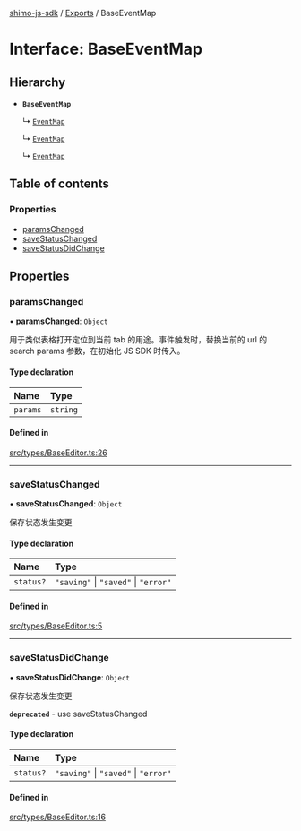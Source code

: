 [shimo-js-sdk](../README.md) / [Exports](../modules.md) / BaseEventMap

# Interface: BaseEventMap

## Hierarchy

- **`BaseEventMap`**

  ↳ [`EventMap`](DocumentPro.EventMap.md)

  ↳ [`EventMap`](Document.EventMap.md)

  ↳ [`EventMap`](Spreadsheet.EventMap.md)

## Table of contents

### Properties

- [paramsChanged](BaseEventMap.md#paramschanged)
- [saveStatusChanged](BaseEventMap.md#savestatuschanged)
- [saveStatusDidChange](BaseEventMap.md#savestatusdidchange)

## Properties

### paramsChanged

• **paramsChanged**: `Object`

用于类似表格打开定位到当前 tab 的用途。事件触发时，替换当前的 url 的 search params 参数，在初始化 JS SDK 时传入。

#### Type declaration

| Name | Type |
| :------ | :------ |
| `params` | `string` |

#### Defined in

[src/types/BaseEditor.ts:26](https://github.com/shimohq/shimo-js-sdk/blob/f17c766/src/types/BaseEditor.ts#L26)

___

### saveStatusChanged

• **saveStatusChanged**: `Object`

保存状态发生变更

#### Type declaration

| Name | Type |
| :------ | :------ |
| `status?` | ``"saving"`` \| ``"saved"`` \| ``"error"`` |

#### Defined in

[src/types/BaseEditor.ts:5](https://github.com/shimohq/shimo-js-sdk/blob/f17c766/src/types/BaseEditor.ts#L5)

___

### saveStatusDidChange

• **saveStatusDidChange**: `Object`

保存状态发生变更

**`deprecated`** - use saveStatusChanged

#### Type declaration

| Name | Type |
| :------ | :------ |
| `status?` | ``"saving"`` \| ``"saved"`` \| ``"error"`` |

#### Defined in

[src/types/BaseEditor.ts:16](https://github.com/shimohq/shimo-js-sdk/blob/f17c766/src/types/BaseEditor.ts#L16)
